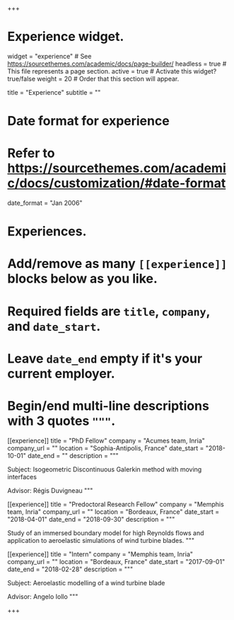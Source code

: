 +++
# Experience widget.
widget = "experience"  # See https://sourcethemes.com/academic/docs/page-builder/
headless = true  # This file represents a page section.
active = true  # Activate this widget? true/false
weight = 20  # Order that this section will appear.

title = "Experience"
subtitle = ""

# Date format for experience
#   Refer to https://sourcethemes.com/academic/docs/customization/#date-format
date_format = "Jan 2006"

# Experiences.
#   Add/remove as many `[[experience]]` blocks below as you like.
#   Required fields are `title`, `company`, and `date_start`.
#   Leave `date_end` empty if it's your current employer.
#   Begin/end multi-line descriptions with 3 quotes `"""`.
[[experience]]
  title = "PhD Fellow"
  company = "Acumes team, Inria"
  company_url = ""
  location = "Sophia-Antipolis, France"
  date_start = "2018-10-01"
  date_end = ""
  description = """
  
  Subject: Isogeometric Discontinuous Galerkin method with moving interfaces
  
  Advisor: R&eacute;gis Duvigneau
  """

[[experience]]
  title = "Predoctoral Research Fellow"
  company = "Memphis team, Inria"
  company_url = ""
  location = "Bordeaux, France"
  date_start = "2018-04-01"
  date_end = "2018-09-30"
  description = """

  Study of an immersed boundary model for high Reynolds flows and application to aeroelastic
  simulations of wind turbine blades.
  """
  
 [[experience]]
  title = "Intern"
  company = "Memphis team, Inria"
  company_url = ""
  location = "Bordeaux, France"
  date_start = "2017-09-01"
  date_end = "2018-02-28"
  description = """
  
  Subject: Aeroelastic modelling of a wind turbine blade
  
  Advisor: Angelo Iollo
  """

+++
